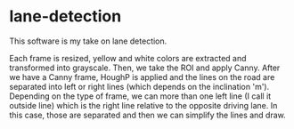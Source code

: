 # lane-detection
This software is my take on lane detection. 

Each frame is resized, yellow and white colors are extracted and transformed into grayscale. Then, we take the ROI and apply Canny.
After we have a Canny frame, HoughP is applied and the lines on the road are separated into left or right lines (which depends on the inclination 'm').
Depending on the type of frame, we can more than one left line (I call it outside line) which is the right line relative to the opposite driving lane.
In this case, those are separated and then we can simplify the lines and draw.

